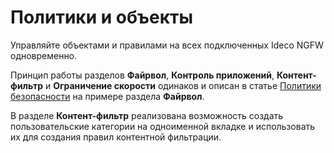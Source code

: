 # Политики и объекты

Управляйте объектами и правилами на всех подключенных Ideco NGFW одновременно. 

Принцип работы разделов **Файрвол**, **Контроль приложений**, **Контент-фильтр** и **Ограничение скорости** одинаков и описан в статье [Политики безопасности](/settings/server-management/central-console/security-policies.md) на примере раздела **Файрвол**.

В разделе **Контент-фильтр** реализована возможность создать пользовательские категории на одноименной вкладке и использовать их для создания правил контентной фильтрации.